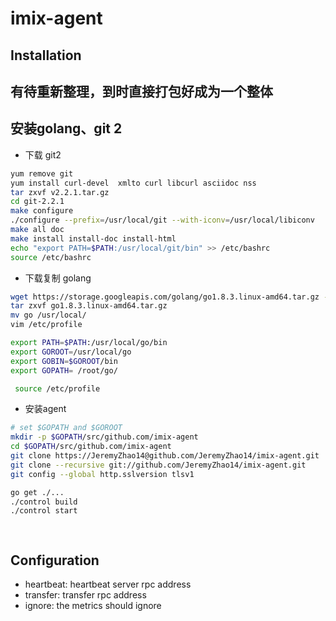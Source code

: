 imix-agent
===

## Installation
## 有待重新整理，到时直接打包好成为一个整体


## 安装golang、git 2
- 下载 git2
```bash
yum remove git
yum install curl-devel  xmlto curl libcurl asciidoc nss
tar zxvf v2.2.1.tar.gz
cd git-2.2.1
make configure
./configure --prefix=/usr/local/git --with-iconv=/usr/local/libiconv
make all doc
make install install-doc install-html
echo "export PATH=$PATH:/usr/local/git/bin" >> /etc/bashrc
source /etc/bashrc
``` 
 
- 下载复制 golang
```bash
wget https://storage.googleapis.com/golang/go1.8.3.linux-amd64.tar.gz --no-check-certificate
tar zxvf go1.8.3.linux-amd64.tar.gz
mv go /usr/local/
vim /etc/profile

export PATH=$PATH:/usr/local/go/bin
export GOROOT=/usr/local/go
export GOBIN=$GOROOT/bin
export GOPATH= /root/go/ 

 source /etc/profile
```

- 安装agent
```bash
# set $GOPATH and $GOROOT
mkdir -p $GOPATH/src/github.com/imix-agent
cd $GOPATH/src/github.com/imix-agent
git clone https://JeremyZhao14@github.com/JeremyZhao14/imix-agent.git
git clone --recursive git://github.com/JeremyZhao14/imix-agent.git
git config --global http.sslversion tlsv1

go get ./...
./control build
./control start

 
```
## Configuration

- heartbeat: heartbeat server rpc address
- transfer: transfer rpc address
- ignore: the metrics should ignore



